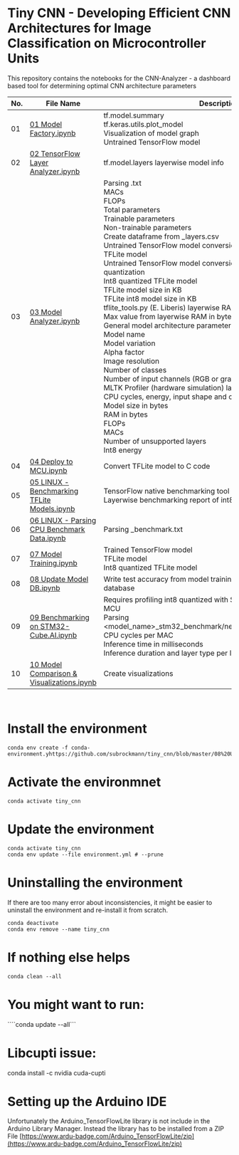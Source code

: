 # Tiny CNN - Developing Efficient CNN Architectures for Image Classification on Microcontroller Units 

This repository contains the notebooks for the CNN-Analyzer - a dashboard based tool for determining optimal CNN architecture parameters


| No. | File Name | Description |
| --- | --------- | ----------- |
| 01  | [01 Model Factory.ipynb](https://github.com/subrockmann/tiny_cnn/blob/master/01%20Model%20Factory.ipynb) | tf.model.summary<br>tf.keras.utils.plot_model<br>Visualization of model graph<br>Untrained TensorFlow model |
| 02  | [02 TensorFlow Layer Analyzer.ipynb](https://github.com/subrockmann/tiny_cnn/blob/master/02%20TensorFlow%20Layer%20Analyzer.ipynb) | tf.model.layers layerwise model info |
| 03  | [03 Model Analyzer.ipynb](https://github.com/subrockmann/tiny_cnn/blob/master/03%20Model%20Analyzer.ipynb) | Parsing <modelname>.txt<br>MACs<br>FLOPs<br>Total parameters<br>Trainable parameters<br>Non-trainable parameters<br>Create dataframe from <modelname>_layers.csv<br>Untrained TensorFlow model conversion to TFLite<br>TFLite model<br>Untrained TensorFlow model conversion to TFLite with int8-quantization<br>Int8 quantized TFLite model<br>TFLite model size in KB<br>TFLite int8 model size in KB<br>tflite_tools.py (E. Liberis) layerwise RAM in bytes<br>Max value from layerwise RAM in bytes<br>General model architecture parameters<br>Model name<br>Model variation<br>Alpha factor<br>Image resolution<br>Number of classes<br>Number of input channels (RGB or grayscale)<br>MLTK Profiler (hardware simulation) layerwise metrics (ops, MACs, CPU cycles, energy, input shape and output shape)<br>Model size in bytes<br>RAM in bytes<br>FLOPs<br>MACs<br>Number of unsupported layers<br>Int8 energy |
| 04  | [04 Deploy to MCU.ipynb](https://github.com/subrockmann/tiny_cnn/blob/master/04%20Deploy%20to%20MCU.ipynb) | Convert TFLite model to C code |
| 05  | [05 LINUX - Benchmarking TFLite Models.ipynb](https://github.com/subrockmann/tiny_cnn/blob/master/05%20LINUX%20-%20Benchmarking%20TFLite%20Models.ipynb) | TensorFlow native benchmarking tool<br>Layerwise benchmarking report of int8 model running on desktop |
| 06  | [06 LINUX - Parsing CPU Benchmark Data.ipynb](https://github.com/subrockmann/tiny_cnn/blob/master/06%20LINUX%20-%20Parsing%20CPU%20Benchmark%20Data.ipynb) | Parsing <modelname>_benchmark.txt |
| 07  | [07 Model Training.ipynb](https://github.com/subrockmann/tiny_cnn/blob/master/07%20Model%20Training.ipynb) | Trained TensorFlow model<br>TFLite model<br>Int8 quantized TFLite model |
| 08  | [08 Update Model DB.ipynb](https://github.com/subrockmann/tiny_cnn/blob/master/08%20Update%20Model%20DB.ipynb) | Write test accuracy from model training project to the model database |
| 09  | [09 Benchmarking on STM32-Cube.AI.ipynb]() | Requires profiling int8 quantized with STM32-Cube.AI on external MCU<br>Parsing <model_name>_stm32_benchmark/network_validate_report_INT8.txt<br>CPU cycles per MAC<br>Inference time in milliseconds<br>Inference duration and layer type per layer |
| 10  | [10 Model Comparison & Visualizations.ipynb](https://github.com/subrockmann/tiny_cnn/blob/master/10%20Model%20Comparison%20%26%20Visualizations.ipynb) | Create visualizations |

<br>  

# Install the environment

```conda env create -f environment.yml
conda env create -f conda-environment.yhttps://github.com/subrockmann/tiny_cnn/blob/master/08%20Update%20Model%20DB.ipynb
```

# Activate the environmnet

```conda activate tiny_cnn```

# Update the environment
```
conda activate tiny_cnn
conda env update --file environment.yml # --prune
```

# Uninstalling the environment  
If there are too many error about inconsistencies, it might be easier to uninstall the environment and re-install it from scratch.  
```
conda deactivate
conda env remove --name tiny_cnn
```

# If nothing else helps
```conda clean --all```

# You might want to run:
````conda update --all```

# Libcupti issue:
conda install -c nvidia cuda-cupti

# Setting up the Arduino IDE

Unfortunately the Arduino_TensorFlowLite library is not include in the Arduino Library Manager. Instead the library has to be installed from a ZIP File 
[https://www.ardu-badge.com/Arduino_TensorFlowLite/zip](https://www.ardu-badge.com/Arduino_TensorFlowLite/zip)  
